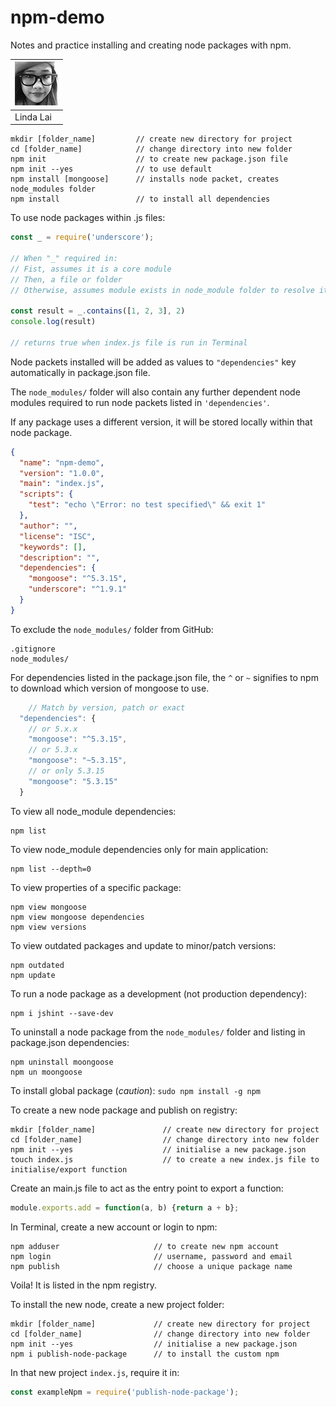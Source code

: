 # npm-demo
Notes and practice installing and creating node packages with npm.

|[![Linda Lai](contributors-linda-lai-70x70.jpg)](https://github.com/linda-lai) |
|-----------|
| Linda Lai |


```
mkdir [folder_name]         // create new directory for project
cd [folder_name]            // change directory into new folder
npm init                    // to create new package.json file
npm init --yes              // to use default
npm install [mongoose]      // installs node packet, creates node_modules folder
npm install                 // to install all dependencies
```

To use node packages within .js files:
```js
const _ = require('underscore');

// When "_" required in:
// Fist, assumes it is a core module
// Then, a file or folder
// Otherwise, assumes module exists in node_module folder to resolve itself

const result = _.contains([1, 2, 3], 2)
console.log(result)

// returns true when index.js file is run in Terminal
```

Node packets installed will be added as values to `"dependencies"` key automatically in package.json file.

The `node_modules/` folder will also contain any further dependent node modules required to run node packets listed in `'dependencies'`.

If any package uses a different version, it will be stored locally within that node package.

```json
{
  "name": "npm-demo",
  "version": "1.0.0",
  "main": "index.js",
  "scripts": {
    "test": "echo \"Error: no test specified\" && exit 1"
  },
  "author": "",
  "license": "ISC",
  "keywords": [],
  "description": "",
  "dependencies": {
    "mongoose": "^5.3.15",
    "underscore": "^1.9.1"
  }
}
```

To exclude the `node_modules/` folder from GitHub:
```
.gitignore
node_modules/
```

For dependencies listed in the package.json file, the `^` or `~` signifies to npm to download which version of mongoose to use.
```js
    // Match by version, patch or exact
  "dependencies": {
    // or 5.x.x
    "mongoose": "^5.3.15",
    // or 5.3.x
    "mongoose": "~5.3.15",
    // or only 5.3.15
    "mongoose": "5.3.15"
  }
```

To view all node_module dependencies:
```
npm list
```

To view node_module dependencies only for main application:
```
npm list --depth=0
```

To view properties of a specific package:
```
npm view mongoose
npm view mongoose dependencies
npm view versions
```

To view outdated packages and update to minor/patch versions:
```
npm outdated
npm update
```

To run a node package as a development (not production dependency):
```
npm i jshint --save-dev
```

To uninstall a node package from the `node_modules/` folder and listing in package.json dependencies:
```
npm uninstall moongoose
npm un moongoose
```

To install global package (*caution*):
``
sudo npm install -g npm
``

To create a new node package and publish on registry:
```
mkdir [folder_name]               // create new directory for project
cd [folder_name]                  // change directory into new folder
npm init --yes                    // initialise a new package.json
touch index.js                    // to create a new index.js file to initialise/export function
```

Create an main.js file to act as the entry point to export a function:

```js
module.exports.add = function(a, b) {return a + b};
```

In Terminal, create a new account or login to npm:
```
npm adduser                     // to create new npm account
npm login                       // username, password and email
npm publish                     // choose a unique package name
```
Voila! It is listed in the npm registry.

To install the new node, create a new project folder:
```
mkdir [folder_name]             // create new directory for project
cd [folder_name]                // change directory into new folder
npm init --yes                  // initialise a new package.json
npm i publish-node-package      // to install the custom npm
```

In that new project `index.js`, require it in:
```js
const exampleNpm = require('publish-node-package');
```